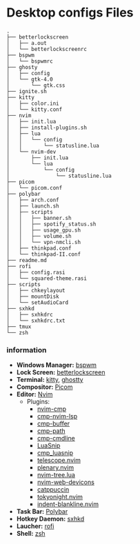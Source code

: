# Desktop  configs  Files

```
.
├── betterlockscreen
│   ├── a.out
│   └── betterlockscreenrc
├── bspwm
│   └── bspwmrc
├── ghosty
│   ├── config
│   └── gtk-4.0
│       └── gtk.css
├── ignite.sh
├── kitty
│   ├── color.ini
│   └── kitty.conf
├── nvim
│   ├── init.lua
│   ├── install-plugins.sh
│   ├── lua
│   │   └── config
│   │       └── statusline.lua
│   └── nvim-dev
│       ├── init.lua
│       └── lua
│           └── config
│               └── statusline.lua
├── picom
│   └── picom.conf
├── polybar
│   ├── arch.conf
│   ├── launch.sh
│   ├── scripts
│   │   ├── banner.sh
│   │   ├── spotify_status.sh
│   │   ├── usage_gpu.sh
│   │   ├── volume.sh
│   │   └── vpn-nmcli.sh
│   ├── thinkpad.conf
│   └── thinkpad-II.conf
├── readme.md
├── rofi
│   ├── config.rasi
│   └── squared-theme.rasi
├── scripts
│   ├── chkeylayout
│   ├── mountDisk
│   └── setAudioCard
├── sxhkd
│   ├── sxhkdrc
│   └── sxhkdrc.txt
├── tmux
└── zsh
```

### information
- **Windows Manager:** [bspwm](https://github.com/baskerville/bspwm)  
- **Lock Screen:** [betterlockscreen](https://github.com/betterlockscreen/betterlockscreen)  
- **Terminal:** [kitty](https://sw.kovidgoyal.net/kitty/), [ghostty](https://ghostty.org/)  
- **Compositor:** [Picom](https://github.com/yshui/picom)  
- **Editor:** [Nvim](https://neovim.io/)  
  - Plugins:
    - [nvim-cmp](https://github.com/hrsh7th/nvim-cmp)
    - [cmp-nvim-lsp](https://github.com/hrsh7th/cmp-nvim-lsp)
    - [cmp-buffer](https://github.com/hrsh7th/cmp-buffer)
    - [cmp-path](https://github.com/hrsh7th/cmp-path)
    - [cmp-cmdline](https://github.com/hrsh7th/cmp-cmdline)
    - [LuaSnip](https://github.com/L3MON4D3/LuaSnip)
    - [cmp_luasnip](https://github.com/saadparwaiz1/cmp_luasnip)
    - [telescope.nvim](https://github.com/nvim-telescope/telescope.nvim)
    - [plenary.nvim](https://github.com/nvim-lua/plenary.nvim)
    - [nvim-tree.lua](https://github.com/nvim-tree/nvim-tree.lua)
    - [nvim-web-devicons](https://github.com/nvim-tree/nvim-web-devicons)
    - [catppuccin](https://github.com/catppuccin/nvim)
    - [tokyonight.nvim](https://github.com/folke/tokyonight.nvim)
    - [indent-blankline.nvim](https://github.com/lukas-reineke/indent-blankline.nvim)  
- **Task Bar:** [Polybar](https://github.com/polybar/polybar)  
- **Hotkey Daemon:** [sxhkd](https://github.com/baskerville/sxhkd)  
- **Laucher:** [rofi](https://github.com/davatorium/rofi) 
- **Shell:** [zsh](https://sourceforge.net/projects/zsh/)
